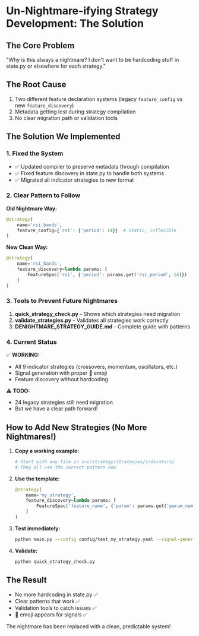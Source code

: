 # Un-Nightmare-ifying Strategy Development: The Solution

## The Core Problem
"Why is this always a nightmare? I don't want to be hardcoding stuff in state.py or elsewhere for each strategy."

## The Root Cause
1. Two different feature declaration systems (legacy `feature_config` vs new `feature_discovery`)
2. Metadata getting lost during strategy compilation
3. No clear migration path or validation tools

## The Solution We Implemented

### 1. Fixed the System
- ✅ Updated compiler to preserve metadata through compilation
- ✅ Fixed feature discovery in state.py to handle both systems
- ✅ Migrated all indicator strategies to new format

### 2. Clear Pattern to Follow

**Old Nightmare Way:**
```python
@strategy(
    name='rsi_bands',
    feature_config={'rsi': {'period': 14}}  # Static, inflexible
)
```

**New Clean Way:**
```python
@strategy(
    name='rsi_bands',
    feature_discovery=lambda params: [
        FeatureSpec('rsi', {'period': params.get('rsi_period', 14)})
    ]
)
```

### 3. Tools to Prevent Future Nightmares

1. **quick_strategy_check.py** - Shows which strategies need migration
2. **validate_strategies.py** - Validates all strategies work correctly
3. **DENIGHTMARE_STRATEGY_GUIDE.md** - Complete guide with patterns

### 4. Current Status

✅ **WORKING:**
- All 9 indicator strategies (crossovers, momentum, oscillators, etc.)
- Signal generation with proper 📡 emoji
- Feature discovery without hardcoding

⚠️ **TODO:**
- 24 legacy strategies still need migration
- But we have a clear path forward!

## How to Add New Strategies (No More Nightmares!)

1. **Copy a working example:**
   ```python
   # Start with any file in src/strategy/strategies/indicators/
   # They all use the correct pattern now
   ```

2. **Use the template:**
   ```python
   @strategy(
       name='my_strategy',
       feature_discovery=lambda params: [
           FeatureSpec('feature_name', {'param': params.get('param_name', default)})
       ]
   )
   ```

3. **Test immediately:**
   ```bash
   python main.py --config config/test_my_strategy.yaml --signal-generation --bars 100
   ```

4. **Validate:**
   ```bash
   python quick_strategy_check.py
   ```

## The Result

- No more hardcoding in state.py ✅
- Clear patterns that work ✅
- Validation tools to catch issues ✅
- 📡 emoji appears for signals ✅

The nightmare has been replaced with a clean, predictable system!